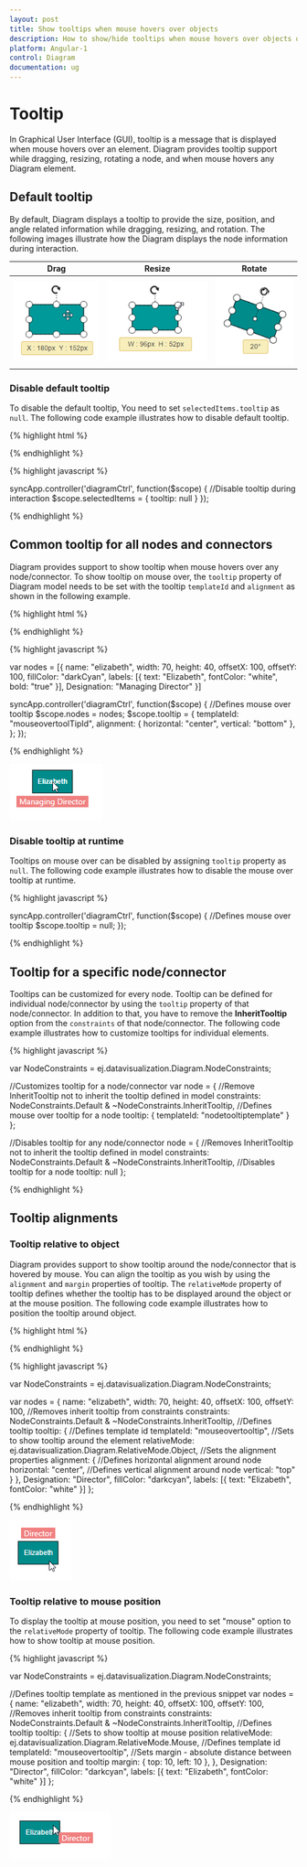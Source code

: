 ```yaml
---
layout: post
title: Show tooltips when mouse hovers over objects
description: How to show/hide tooltips when mouse hovers over objects or during interaction?
platform: Angular-1
control: Diagram
documentation: ug
---
```


# Tooltip
In Graphical User Interface (GUI), tooltip is a message that is displayed when mouse hovers over an element. Diagram provides tooltip support while dragging, resizing, rotating a node, and when mouse hovers any Diagram element.

## Default tooltip

By default, Diagram displays a tooltip to provide the size, position, and angle related information while dragging, resizing, and rotation. The following images illustrate how the Diagram displays the node information during interaction.

| Drag | Resize | Rotate |
|---|---|---|
| ![](/angular-1/Diagram/Tooltip_images/Tooltip_img1.png) | ![](/angular-1/Diagram/Tooltip_images/Tooltip_img2.png) | ![](/angular-1/Diagram/Tooltip_images/Tooltip_img3.png) |

### Disable default tooltip

To disable the default tooltip, You need to set `selectedItems.tooltip` as `null`. The following code example illustrates how to disable default tooltip.

{% highlight html %}

<div ng-controller="diagramCtrl">
    <ej-diagram id="diagram" e-height="500px" e-width="100%" e-selectedItems="selectedItems">
    </ej-diagram>
</div>

{% endhighlight %} 

{% highlight javascript %}

syncApp.controller('diagramCtrl', function($scope) {
    //Disable tooltip during interaction
    $scope.selectedItems = {
        tooltip: null
    }
});

{% endhighlight %} 

## Common tooltip for all nodes and connectors

Diagram provides support to show tooltip when mouse hovers over any node/connector. 
To show tooltip on mouse over, the `tooltip` property of Diagram model needs to be set with the tooltip `templateId` and `alignment` as shown in the following example.

{% highlight html %}

<div ng-controller="diagramCtrl">
    <ej-diagram id="diagram" e-height="500px" e-width="100%" e-nodes="nodes" e-tooltip-templateid="tooltip.templateId" 
	 e-tooltip-alignment-horizontal="tooltip.alignment.horizontal" e-tooltip-alignment-vertical="tooltip.alignment.vertical">
    </ej-diagram>
</div>

<!--Define tooltip template-->
<script type="text/x-jsrender" id="mouseovertooltip">
    <div style="background-color: #F08080; color: white; white-space: nowrap; height: 20px">
        <span style="padding: 5px;"> {{"{{"}}:Designation{{}}}} </span>
    </div>
</script>

{% endhighlight %}

{% highlight javascript %}

var nodes = [{
    name: "elizabeth",
    width: 70,
    height: 40,
    offsetX: 100,
    offsetY: 100,
    fillColor: "darkCyan",
    labels: [{
        text: "Elizabeth",
        fontColor: "white",
        bold: "true"
    }],
    Designation: "Managing Director"
}]

syncApp.controller('diagramCtrl', function($scope) {
    //Defines mouse over tooltip
    $scope.nodes = nodes;
    $scope.tooltip = {
        templateId: "mouseovertoolTipId",
        alignment: {
            horizontal: "center",
            vertical: "bottom"
        },
    };
});

{% endhighlight %} 

![](/angular-1/Diagram/Tooltip_images/Tooltip_img4.png)

### Disable tooltip at runtime

Tooltips on mouse over can be disabled by assigning `tooltip` property as `null`. The following code example illustrates how to disable the mouse over tooltip at runtime.

{% highlight javascript %}

 syncApp.controller('diagramCtrl', function($scope) {
     //Defines mouse over tooltip
     $scope.tooltip = null;
 });

{% endhighlight %} 

## Tooltip for a specific node/connector

Tooltips can be customized for every node. Tooltip can be defined for individual node/connector by using the `tooltip` property of that node/connector. In addition to that, you have to remove the **InheritTooltip** option from the `constraints` of that node/connector. The following code example illustrates how to customize tooltips for individual elements.

{% highlight javascript %}

var NodeConstraints = ej.datavisualization.Diagram.NodeConstraints;

//Customizes tooltip for a node/connector
var node = {
    //Remove InheritTooltip not to inherit the tooltip defined in model
    constraints: NodeConstraints.Default & ~NodeConstraints.InheritTooltip,
    //Defines mouse over tooltip for a node
    tooltip: {
        templateId: "nodetooltiptemplate"
    }
};

//Disables tooltip for any node/connector
node = {
    //Removes InheritTooltip not to inherit the tooltip defined in model
    constraints: NodeConstraints.Default & ~NodeConstraints.InheritTooltip,
    //Disables tooltip for a node
    tooltip: null
};

{% endhighlight %} 

## Tooltip alignments

### Tooltip relative to object

Diagram provides support to show tooltip around the node/connector that is hovered by mouse. You can align the tooltip as you wish by using the `alignment` and `margin` properties of tooltip. The `relativeMode` property of tooltip defines whether the tooltip has to be displayed around the object or at the mouse position. The following code example illustrates how to position the tooltip around object.

{% highlight html %}

<!--Define tooltip template-->
<script type="text/x-jsrender" id="mouseovertooltip">
    <div style="background-color: #F08080; color: white; padding: 5px;">
        <span> {{"{{"}}:Designation{{}}}} </span>
    </div>
</script>

{% endhighlight %}

{% highlight javascript %}

var NodeConstraints = ej.datavisualization.Diagram.NodeConstraints;

var nodes = {
    name: "elizabeth",
    width: 70,
    height: 40,
    offsetX: 100,
    offsetY: 100,
    //Removes inherit tooltip from constraints
    constraints: NodeConstraints.Default & ~NodeConstraints.InheritTooltip,
    //Defines tooltip
    tooltip: {
        //Defines template id
        templateId: "mouseovertooltip",
        //Sets to show tooltip around the element
        relativeMode: ej.datavisualization.Diagram.RelativeMode.Object,
        //Sets the alignment properties
        alignment: {
            //Defines horizontal alignment around node
            horizontal: "center",
            //Defines vertical alignment around node
            vertical: "top"
        }
    },
    Designation: "Director",
    fillColor: "darkcyan",
    labels: [{
        text: "Elizabeth",
        fontColor: "white"
    }]
};

{% endhighlight %}

![](/angular-1/Diagram/Tooltip_images/Tooltip_img5.png)

### Tooltip relative to mouse position

To display the tooltip at mouse position, you need to set "mouse" option to the `relativeMode` property of tooltip. The following code example illustrates how to show tooltip at mouse position.

{% highlight javascript %}

var NodeConstraints = ej.datavisualization.Diagram.NodeConstraints;

//Defines tooltip template as mentioned in the previous snippet
var nodes = {
    name: "elizabeth",
    width: 70,
    height: 40,
    offsetX: 100,
    offsetY: 100,
    //Removes inherit tooltip from constraints
    constraints: NodeConstraints.Default & ~NodeConstraints.InheritTooltip,
    //Defines tooltip
    tooltip: {
        //Sets to show tooltip at mouse position
        relativeMode: ej.datavisualization.Diagram.RelativeMode.Mouse,
        //Defines template id
        templateId: "mouseovertooltip",
        //Sets margin - absolute distance between mouse position and tooltip
        margin: {
            top: 10,
            left: 10
        },
    },
    Designation: "Director",
    fillColor: "darkcyan",
    labels: [{
        text: "Elizabeth",
        fontColor: "white"
    }]
};

{% endhighlight %}

![](/angular-1/Diagram/Tooltip_images/Tooltip_img6.png)


